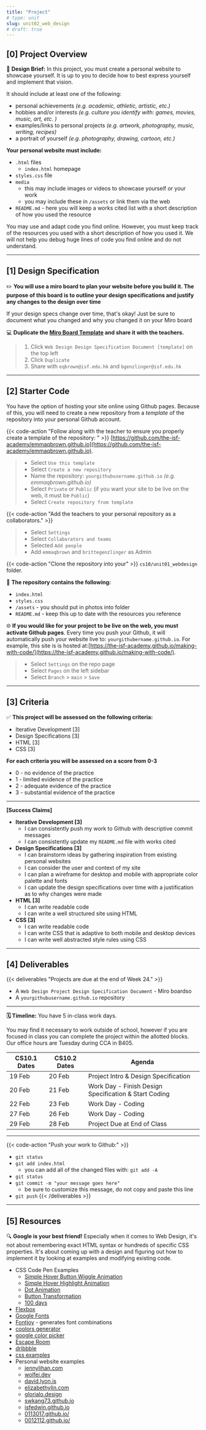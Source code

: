 ```yaml
---
title: "Project"
# type: unit
slug: unit02_web_design
# draft: true
---
```



## [0] Project Overview

🎨 **Design Brief:** In this project, you must create a personal website to showcase yourself. It is up to you to decide how to best express yourself and implement that vision. 

It should include at least one of the following:

- personal achievements *(e.g. academic, athletic, artistic, etc.)*
- hobbies and/or interests *(e.g. culture you identify with: games, movies, music, art, etc. )*
- examples/links to personal projects *(e.g. artwork, photography, music, writing, recipes)*
- a portrait of yourself *(e.g. photography, drawing, cartoon, etc.)*


**Your personal website must include:**
- `.html` files
    - `index.html` homepage
- `styles.css` file
- `media`
    - this may include images or videos to showcase yourself or your work
    - you may include these in `/assets` or link them via the web
- `README.md` - here you will keep a works cited list with a short description of how you used the resource

You may use and adapt code you find online. However, you must keep track of the resources you used with a short description of how you used it. We will not help you debug huge lines of code you find online and do not understand.


---

## [1] Design Specification


✏️ **You will use a miro board to plan your website before you build it. The purpose of this board is to outline your design specifications and justify any changes to the design over time**


If your design specs change over time, that's okay! Just be sure to document what you changed and why you changed it on your Miro board

💻 **Duplicate the [Miro Board Template](https://miro.com/app/board/uXjVNyV3moc=/?share_link_id=540296233857) and share it with the teachers.**
> 1) Click `Web Design Design Specification Document [template]` on the top left 
> 2) Click `Duplicate`
> 3) Share with `eqbrown@isf.edu.hk` and `bgenzlinger@isf.edu.hk`

---

## [2] Starter Code

You have the option of hosting your site online using Github pages. Because of this, you will need to create a new repository from a *template* of  the repository into your personal Github account. 

{{< code-action "Follow along with the teacher to ensure you properly create a template of the repository: " >}} [https://github.com/the-isf-academy/emmaqbrown.github.io](https://github.com/the-isf-academy/emmaqbrown.github.io).
> - Select `Use this template`
> - Select `Create a new repository`
> - Name the repository: `yourgithubusername.github.io` *(e.g. emmaqbrown.github.io)*
> - Select `Private` or `Public` (if you want your site to be live on the web, it must be `Public`)
> - Select `Create repository from template`

{{< code-action "Add the teachers to your  personal repository as a collaborators." >}}
> - Select `Settings`
> - Select `Collaborators and teams`
> - Selected `Add people`
> - Add `emmaqbrown` and `brittegenzlinger` as Admin

{{< code-action "Clone the repository into your" >}} `cs10/unit01_webdesign` folder. 

👀 **The repository contains the following:**
- `index.html`
- `styles.css`
- `/assets` - you should put in photos into folder 
- `README.md` - keep this up to date with the resources you reference

🌐 **If you would like for your project to be live on the web, you must activate Github pages**. Every time you push your Github, it will automatically push your website live to: `yourgithubername.github.io`. For example, this site is is hosted at:[https://the-isf-academy.github.io/making-with-code/](https://the-isf-academy.github.io/making-with-code/).
> - Select `Settings` on the repo page
> - Select `Pages` on the left sidebar
> - Select `Branch` > `main` > `Save`


---



## [3] Criteria

✅  **This project will be assessed on the following criteria:**

- Iterative Development [3]
- Design Specifications [3]
- HTML [3]
- CSS [3]

**For each criteria you will be assessed on a score from 0-3** 
- 0 - no evidence of the practice
- 1 - limited evidence of the practice
- 2 - adequate evidence of the practice
- 3 - substantial evidence of the practice

---

**[Success Claims]**
- **Iterative Development [3]**
    - I can consistently push my work to Github with descriptive commit messages
    - I can consistently update my `README.md` file with works cited 
- **Design Specifications [3]**
    - I can brainstorm ideas by gathering inspiration from existing personal websites
    - I can consider the user and context of my site
    - I can plan a wireframe for desktop and mobile with appropriate color palette and fonts
    - I can update the design specifications over time with a justification as to why changes were made
- **HTML [3]**
    - I can write readable code
    - I can write a well structured site using HTML
- **CSS [3]**
    - I can write readable code
    - I can write CSS that is adaptive to both mobile and desktop devices
    - I can write well abstracted style rules using CSS
---

## [4] Deliverables

{{< deliverables  "Projects are due at the end of Week 24." >}}

- A `Web Design Project Design Specification Document` - Miro boardso
- A `yourgithubusername.github.io` repository 

---

**🗓️ Timeline:** You have 5 in-class work days. 

You may find it necessary to work outside of school, however if you are focused in class you can complete the project within the allotted blocks. Our office hours are Tuesday during CCA in B405. 

| CS10.1 Dates | CS10.2 Dates | Agenda                         |
|--------------|--------------|--------------------------------|
| 19 Feb       | 20 Feb       | Project Intro & Design Specification |
| 20 Feb       | 21 Feb       | Work Day - Finish Design Specification & Start Coding |
| 22 Feb       | 23 Feb       | Work Day - Coding        |
| 27 Feb       | 26 Feb       | Work Day - Coding        |
| 29 Feb       | 28 Feb       | Project Due at End of Class |

---

{{< code-action "Push your work to Github:" >}}
- `git status`
- `git add index.html`
    - you can add all of the changed files with: `git add -A`
- `git status`
- `git commit -m "your message goes here"`
    - be sure to customize this message, do not copy and paste this line
- `git push`
{{< /deliverables >}}

---

## [5] Resources

🔍 **Google is your best friend!** Especially when it comes to Web Design, it's not about remembering exact HTML syntax or hundreds of specific CSS properties. It's about coming up with a design and figuring out how to implement it by looking at examples and modifying existing code.

- CSS Code Pen Examples
    - [Simple Hover Button Wiggle Animation](https://codepen.io/eqbrown/pen/BabWGqY?editors=1100)
    - [Simple Hover Highlight Animation](https://codepen.io/eqbrown/pen/QWopJJV?editors=1100)
    - [Dot Animation](https://codepen.io/petersonby/pen/gzxpdj?editors=1100)
    - [Button Transformation](https://codepen.io/dead_pixel/pen/KKevEE?editors=1100)
    - [100 days](https://codepen.io/eqbrown/pen/xxBrWov)
- [Flexbox](https://css-tricks.com/snippets/css/a-guide-to-flexbox/)
- [Google Fonts](https://fonts.google.com/)
- [Fontjoy](https://fontjoy.com/) - generates font combinations
- [coolors generator](https://coolors.co/generate)
- [google color picker](https://g.co/kgs/aHdDB9)
- [Escape Room](https://escape.wolfie.dev/)
- [dribbble](https://dribbble.com/shots/popular/web-design)
- [css examples](https://css-examples.wizardzines.com/)
- Personal website examples
    - [jennylihan.com](https://jennylihan.com/)
    - [wolfei.dev](https://wolfie.dev/)
    - [david.lyon.is](https://david.lyon.is/)
    - [elizabethylin.com](https://www.elizabethylin.com/)
    - [glorialo.design](https://www.glorialo.design/)
    - [swkang73.github.io](https://swkang73.github.io/#home)
    - [isfedwin.github.io](https://isfedwin.github.io/)
    - [0113017.github.io/](https://0113017.github.io/)
    - [0012112.github.io/](https://0012112.github.io/)



